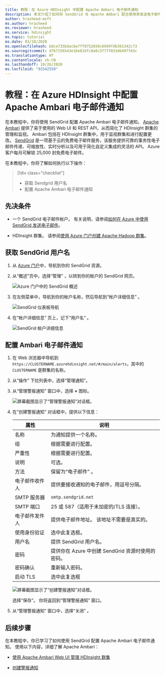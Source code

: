 ```yaml
---
title: 教程：在 Azure HDInsight 中配置 Apache Ambari 电子邮件通知
description: 本文介绍了如何将 SendGrid 与 Apache Ambari 配合使用来发送电子邮件通知。
author: hrasheed-msft
ms.author: hrasheed
ms.reviewer: hrasheed
ms.service: hdinsight
ms.topic: tutorial
ms.date: 03/10/2020
ms.openlocfilehash: bdce735bdacbe7ff0752650c6949fdb361342c73
ms.sourcegitcommit: d767156543e16e816fc8a0c3777f033d649ffd3c
ms.translationtype: HT
ms.contentlocale: zh-CN
ms.lasthandoff: 10/26/2020
ms.locfileid: "92542550"
---
```

# <a name="tutorial-configure-apache-ambari-email-notifications-in-azure-hdinsight"></a>教程：在 Azure HDInsight 中配置 Apache Ambari 电子邮件通知

在本教程中，你将使用 SendGrid 配置 Apache Ambari 电子邮件通知。 [Apache Ambari](./hdinsight-hadoop-manage-ambari.md) 提供了易于使用的 Web UI 和 REST API，从而简化了 HDInsight 群集的管理和监视。 Ambari 包括在 HDInsight 群集中，用于监视群集和进行配置更改。 [SendGrid](https://sendgrid.com/solutions/) 是一项基于云的免费电子邮件服务，该服务提供可靠的事务性电子邮件传递、可缩放性、实时分析以及可用于简化自定义集成的灵活的 API。 Azure 客户每月可解锁 25,000 封免费电子邮件。

在本教程中，你将了解如何执行以下操作：

> [!div class="checklist"]
> * 获取 Sendgrid 用户名
> * 配置 Apache Ambari 电子邮件通知

## <a name="prerequisites"></a>先决条件

* 一个 SendGrid 电子邮件帐户。 有关说明，请参阅[如何在 Azure 中使用 SendGrid 发送电子邮件](../sendgrid-dotnet-how-to-send-email.md)。

* HDInsight 群集。 请参阅[使用 Azure 门户创建 Apache Hadoop 群集](./hdinsight-hadoop-create-linux-clusters-portal.md)。

## <a name="obtain-sendgrid-username"></a>获取 SendGrid 用户名

1. 从 [Azure 门户](https://portal.azure.com)中，导航到你的 SendGrid 资源。

1. 从“概述”页中，选择“管理”  ，以转到你的帐户的 SendGrid 网页。

    ![Azure 门户中的 SendGrid 概述](./media/apache-ambari-email/azure-portal-sendgrid-manage.png)

1. 在左侧菜单中，导航到你的帐户名称，然后导航到“帐户详细信息”  。

    ![SendGrid 仪表板导航](./media/apache-ambari-email/sendgrid-dashboard-navigation.png)

1. 在“帐户详细信息”  页上，记下“用户名”  。

    ![SendGrid 帐户详细信息](./media/apache-ambari-email/sendgrid-account-details.png)

## <a name="configure-ambari-e-mail-notification"></a>配置 Ambari 电子邮件通知

1. 在 Web 浏览器中导航到 `https://CLUSTERNAME.azurehdinsight.net/#/main/alerts`，其中的 `CLUSTERNAME` 是群集的名称。

1. 从“操作”  下拉列表中，选择“管理通知”。 

1. 从“管理警报通知”  窗口中，选择 **+** 图标。

    ![屏幕截图显示了“管理警报通知”对话框。](./media/apache-ambari-email/azure-portal-create-notification.png)

1. 在“创建警报通知”  对话框中，提供以下信息：

    |属性 |说明 |
    |---|---|
    |名称|为通知提供一个名称。|
    |组|根据需要进行配置。|
    |严重性|根据需要进行配置。|
    |说明|可选。|
    |方法|保留为“电子邮件”  。|
    |电子邮件收件人|提供要接收通知的电子邮件，用逗号分隔。|
    |SMTP 服务器|`smtp.sendgrid.net`|
    |SMTP 端口|25 或 587（适用于未加密的/TLS 连接）。|
    |电子邮件发件人|提供电子邮件地址。 该地址不需要是真实的。|
    |使用身份验证|选中此复选框。|
    |用户名|提供 SendGrid 用户名。|
    |密码|提供你在 Azure 中创建 SendGrid 资源时使用的密码。|
    |密码确认|重新输入密码。|
    |启动 TLS|选中此复选框|

    ![屏幕截图显示了“创建警报通知”对话框。](./media/apache-ambari-email/ambari-create-alert-notification.png)

    选择“保存”。  你将返回到“管理警报通知”  窗口。

1. 从“管理警报通知”  窗口中，选择“关闭”  。

## <a name="next-steps"></a>后续步骤

在本教程中，你已学习了如何使用 SendGrid 配置 Apache Ambari 电子邮件通知。 使用以下内容，详细了解 Apache Ambari：

* [使用 Apache Ambari Web UI 管理 HDInsight 群集](./hdinsight-hadoop-manage-ambari.md)

* [创建警报通知](https://docs.cloudera.com/HDPDocuments/Ambari-latest/managing-and-monitoring-ambari/content/amb_create_an_alert_notification.html)